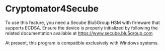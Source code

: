 # Cryptomator4Secube

To use this feature, you need a Secube Blu5Group HSM with firmware that supports ECDSA. 
Ensure the device is properly initialized by following the related documentation available at https://www.secube.blu5group.com

At present, this program is compatible exclusively with Windows systems.
